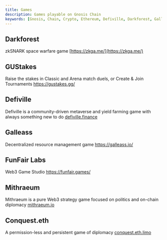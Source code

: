 ```yaml
---
title: Games
description: Games playable on Gnosis Chain
keywords: [Gnosis, Chain, Crypto, Ethereum, Defiville, Darkforest, Galleass, GUStakes, FunFair Labs, Conquest] 
---
```


## Darkforest
zkSNARK space warfare game
[https://zkga.me/](https://zkga.me/)

## GUStakes
Raise the stakes in Classic and Arena match duels, or Create & Join Tournaments 
https://gustakes.gg/

## Defiville
Defiville is a community-driven metaverse and yield farming game with always something new to do
[defiville.finance](defiville.finance)

## Galleass
Decentralized resource management game
https://galleass.io/

## FunFair Labs
Web3 Game Studio
https://funfair.games/

## Mithraeum
Mithraeum is a pure Web3 strategy game focused on politics and on-chain diplomacy
[mithraeum.io](mithraeum.io)

## Conquest.eth
A permission-less and persistent game of diplomacy
[conquest.eth.limo](conquest.eth.limo)


